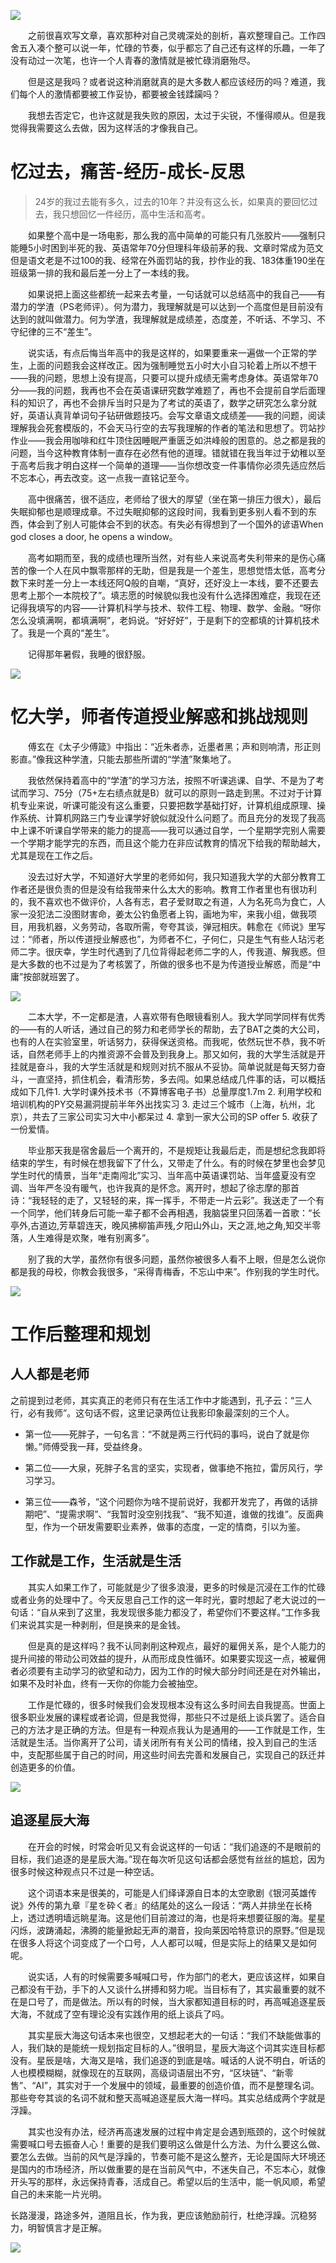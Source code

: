 
![](img/where.jpg)

&emsp;&emsp;之前很喜欢写文章，喜欢那种对自己灵魂深处的剖析，喜欢整理自己。工作四舍五入凑个整可以说一年，忙碌的节奏，似乎都忘了自己还有这样的乐趣，一年了没有动过一次笔，也许一个人青春的激情就是被忙碌消磨殆尽。

&emsp;&emsp;但是这是我吗？或者说这种消磨就真的是大多数人都应该经历的吗？难道，我们每个人的激情都要被工作妥协，都要被金钱蹂躏吗？

&emsp;&emsp;我想去否定它，也许这就是我失败的原因，太过于尖锐，不懂得顺从。但是我觉得我需要这么去做，因为这样活的才像我自己。

# 忆过去，痛苦-经历-成长-反思

> 24岁的我过去能有多久，过去的10年？并没有这么长，如果真的要回忆过去，我只想回忆一件经历，高中生活和高考。

&emsp;&emsp;如果整个高中是一场电影，那么我的高中简单的可能只有几张胶片——强制只能睡5小时困到半死的我、英语常年70分但理科年级前茅的我、文章时常成为范文但是语文老是不过100的我、经常在外面罚站的我，抄作业的我、183体重190坐在班级第一排的我和最后差一分上了一本线的我。

&emsp;&emsp;如果说把上面这些都统一起来去考量，一句话就可以总结高中的我自己——有潜力的学渣（PS老师评）。何为潜力，我理解就是可以达到一个高度但是目前没有达到的就叫做潜力。何为学渣，我理解就是成绩差，态度差，不听话、不学习、不守纪律的三不“差生”。

&emsp;&emsp;说实话，有点后悔当年高中的我是这样的，如果要重来一遍做一个正常的学生，上面的问题我会这样改正。因为强制睡觉五小时大小自习轮着上所以不想干——我的问题，思想上没有提高，只要可以提升成绩无需考虑身体。英语常年70分——我的问题，我再也不会在英语课研究数学难题了，再也不会提前自学后面理科的知识了，再也不会排斥当时只是为了考试的英语了，数学之研究怎么拿分就好，英语认真背单词句子钻研做题技巧。会写文章语文成绩差——我的问题，阅读理解我会死套模版的，不会天马行空的去写我理解的作者的笔法和思想了。罚站抄作业——我会用咖啡和红牛顶住因睡眠严重匮乏如洪峰般的困意的。总之都是我的问题，当今这种教育体制一直存在必然有他的道理。错就错在我当年过于幼稚以至于高考后我才明白这样一个简单的道理——当你想改变一件事情你必须先适应然后不忘本心，再去改变。这一点我一直铭记至今。

&emsp;&emsp;高中很痛苦，很不适应，老师给了很大的厚望（坐在第一排压力很大），最后失眠抑郁也是顺理成章。不过失眠抑郁的这段时间，我看到更多别人看不到的东西，体会到了别人可能体会不到的状态。有失必有得想到了一个国外的谚语When god closes a door, he opens a window。

&emsp;&emsp;高考如期而至，我的成绩也理所当然，对有些人来说高考失利带来的是伤心痛苦的像一个人在风中飘零那样的无助，但是我是一个差生，思想觉悟太低，高考分数下来时差一分上一本线还阿Q般的自嘲，“真好，还好没上一本线，要不还要去思考上那个一本院校了”。填志愿的时候貌似我也没有什么选择困难症，我现在还记得我填写的内容——计算机科学与技术、软件工程、物理、数学、金融。“呀你怎么没填满啊，都填满啊”，老妈说。“好好好”，于是剩下的空都填的计算机技术了。我是一个真的“差生”。

&emsp;&emsp;记得那年暑假，我睡的很舒服。

![](img/夜空.jpg)

# 忆大学，师者传道授业解惑和挑战规则

&emsp;&emsp;傅玄在《太子少傅箴》中指出：“近朱者赤，近墨者黑；声和则响清，形正则影直。”像我这种学渣，只能去那些所谓的“学渣”聚集地了。

&emsp;&emsp;我依然保持着高中的“学渣”的学习方法，按照不听课逃课、自学、不是为了考试而学习、75分（75+左右绩点就是B）就可以的原则一路走到黑。不过对于计算机专业来说，听课可能没有这么重要，只要把数学基础打好，计算机组成原理、操作系统、计算机网路三门专业课学好貌似就没什么问题了。而且充分的发现了我高中上课不听课自学带来的能力的提高——我可以通过自学，一个星期学完别人需要一个学期才能学完的东西，而且这个能力在非应试教育的情况下给我的帮助越大，尤其是现在工作之后。

&emsp;&emsp;没去过好大学，不知道好大学里的老师如何，我只知道我大学的大部分教育工作者还是很负责的但是没有给我带来什么太大的影响。教育工作者里也有很功利的，我不喜欢也不做评价，人各有志，君子爱财取之有道，人为名死鸟为食亡，人家一没犯法二没图财害命，姜太公钓鱼愿者上钩，画地为牢，来我小组，做我项目，用我机器，义务劳动，各取所需，夸夸其谈，弹冠相庆。韩愈在《师说》里写过：“师者，所以传道授业解惑也”，为师者不仁，子何仁，只是生气有些人玷污老师二字。很庆幸，学生时代遇到了几位背得起老师二字的人，传我道、解我惑。但是大多数的也不过是为了考核罢了，所做的很多也不是为传道授业解惑，而是“中庸”按部就班罢了。

![](img/师者.jpg)

&emsp;&emsp;二本大学，不一定都是渣，人喜欢带有色眼镜看别人。我大学同学同样有优秀的——有的人听话，通过自己的努力和老师学长的帮助，去了BAT之类的大公司，也有的人在实验室里，听话努力，获得保送资格。而我呢，依然玩世不恭，我不听话，自然老师手上的内推资源不会普及到我身上。那又如何，我的大学生活就是开挂就是奋斗，我的大学生活就是和规则对抗不服从不妥协。简单说就是每天努力奋斗，一直坚持，抓住机会，看清形势，多去闯。如果总结成几件事的话，可以概括成如下几件1. 大学时课外技术书（不算博客电子书）总量厚度1.7m 2. 利用学校和培训机构的PY交易漏洞提前半年外出找实习 3. 走过三个城市（上海，杭州，北京），共去了三家公司实习大中小都呆过 4. 拿到一家大公司的SP offer 5. 收获了一份爱情。

&emsp;&emsp;毕业那天我是宿舍最后一个离开的，不是规矩让我最后走，而是想纪念我即将结束的学生，有时候在想我留下了什么，又带走了什么。有的时候在梦里也会梦见学生时代的情景，当年“走南闯北”实习、当年高中英语课罚站、当年盛夏没有空调、当年严冬没有暖气，也许我真的是怀念。离开时，想起了徐志摩的那首诗：“我轻轻的走了，又轻轻的来，挥一挥手，不带走一片云彩”。我送走了一个有一个同学，他们转身后可能一辈子都不会再相遇，我脑袋里只回荡着一首歌：“长亭外,古道边,芳草碧连天，晚风拂柳笛声残,夕阳山外山，天之涯,地之角,知交半零落，人生难得是欢聚，唯有别离多”。

&emsp;&emsp;别了我的大学，虽然你有很多问题，虽然你被很多人看不上眼，但是怎么说你都是我的母校，你教会我很多，“采得青梅香，不忘山中来”。作别我的学生时代。

![](img/离别.jpg)

# 工作后整理和规划

## 人人都是老师

之前提到过老师，其实真正的老师只有在生活工作中才能遇到，孔子云：“三人行，必有我师”。这句话不假，这里记录两位让我影印象最深刻的三个人。

- 第一位——死胖子，一句名言：“不就是两三行代码的事吗，说白了就是你懒。”师傅受我一拜，受益终身。

- 第二位——大泉，死胖子名言的坚实，实现者，做事绝不拖拉，雷厉风行，学习学习。

- 第三位——森爷，“这个问题你为啥不提前说好，我都开发完了，再做的话排期吧”、“提需求啊”、“我暂时没空别找我”、“我不知道，谁做的找谁”。反面典型，作为一个研发需要职业素养，做事的态度，一定的情商，引以为鉴。

## 工作就是工作，生活就是生活

&emsp;&emsp;其实人如果工作了，可能就是少了很多浪漫，更多的时候是沉浸在工作的忙碌或者业务的处理中了。今天反思自己工作的这一年时光，霎时想起了老大说过的一句话：“自从来到了这里，我发现很多能力都没了，希望你们不要这样。”工作多我们来说其实是一种剥削，但是换来的是金钱。

&emsp;&emsp;但是真的是这样吗？我不认同剥削这种观点，最好的雇佣关系，是个人能力的提升间接的带动公司效益的提升，从而形成良性循环。如果要实现这一点，被雇佣者必须要有主动学习的欲望和动力，因为工作的时候大部分时间还是在对外输出，如果不及时补血，终有一天你的你能力会被抽空。

&emsp;&emsp;工作是忙碌的，很多时候我们会发现根本没有这么多时间去自我提高。世面上很多职业发展的课程或者论调，但是我觉得，那些只不过是纸上谈兵罢了。适合自己的方法才是正确的方法。但是有一种观点我认为是通用的——工作就是工作，生活就是生活。当你离开了公司，请关闭所有有关公司的情绪，投入到自己的生活中，支配那些属于自己的时间，用这些时间去完善和发展自己，实现自己的跃迁并创造更多的价值。

![](img/努力.jpg)

## 追逐星辰大海

&emsp;&emsp;在开会的时候，时常会听见又有会说这样的一句话：“我们追逐的不是眼前的目标，我们追逐的是星辰大海。”现在每次听见这句话都会感觉有丝丝的尴尬，因为很多时候这种观点只不过是一种空话。

&emsp;&emsp;这个词语本来是很美的，可能是人们绎译源自日本的太空歌剧《银河英雄传说》外传的第九章『星を砕く者』的结尾处的这么一段话：“两人并排坐在长椅上，透过透明墙远眺星海。这是他们目前渡过的海，也是将来想要征服的海。星星闪烁，波踌涌起，沸腾的能量掀起无声的潮音，投向莱因哈特意识的原野。”但是现在很多人将这个词变成了一个口号，人人都可以喊，但是实际上的结果又是如何呢。

&emsp;&emsp;说实话，人有的时候需要多喊喊口号，作为部门的老大，更应该这样，如果自己都没有干劲，手下的人又谈什么拼搏和努力呢。当目标有了，其实最重要的就不在是口号了，而是做法。所以有的时候，当大家都知道目标的时，再高喊追逐星辰大海，不就成了空有理论没有实践作用的纸上谈兵了吗。

&emsp;&emsp;其实星辰大海这句话本来也很空，又想起老大的一句话：“我们不缺能做事的人，我们缺的是能统一规划指定目标的人。”很明显，星辰大海这个词其实连目标都没有。星辰是啥，大海又是啥，我们追逐的到底是啥。喊话的人说不明白，听话的人也模模糊糊，就像现在的互联网，高级词语层出不穷，“区块链”、“新零售”、“AI”，其实对于一个发展中的领域，最重要的创造价值，而不是整理名词。那些夸夸其谈的名词不就和整天高喊追逐星辰大海一样吗。其实总结成两个字就是浮躁。

&emsp;&emsp;其实也没有办法，经济再高速发展的过程中肯定是会遇到瓶颈的，这个时候就需要喊口号去振奋人心！重要的是我们要明这么做是什么方法、为什么要这么做、要怎么去做。当前的风气是浮躁的，节奏可能不是这么整齐，无论是国际大环境还是国内的市场经济，所以做重要的是在当前风气中，不迷失自己，不忘本心，就像开头写的那样，永远保持青春，活成自己。希望以后的生活中，能一帆风顺，希望自己的未来能一片光明。

长路漫漫，路途多舛，道阻且长，作为我，更应该勉励前行，杜绝浮躁。沉稳努力，明智慎言才是正解。

![](img/远方.jpg)
